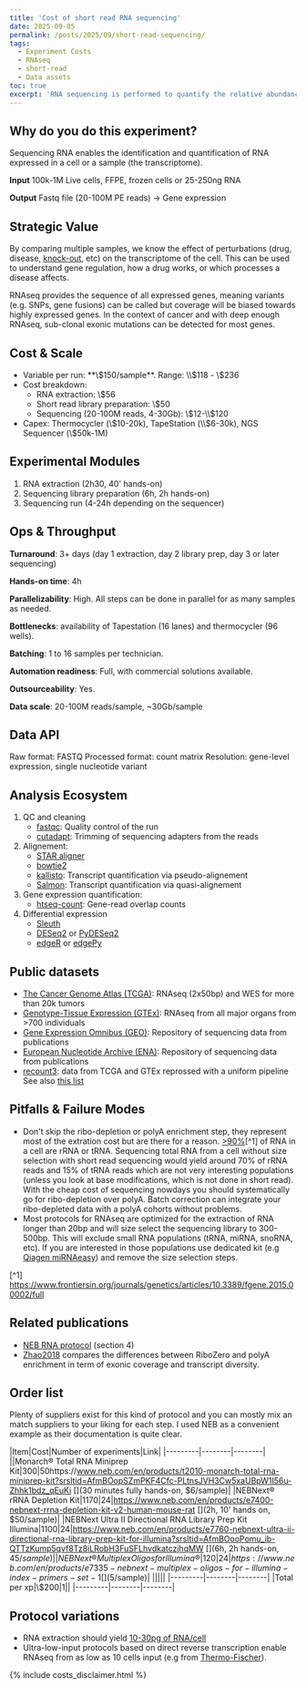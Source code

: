 ```yaml
---
title: 'Cost of short read RNA sequencing'
date: 2025-09-05
permalink: /posts/2025/09/short-read-sequencing/
tags:
  - Experiment Costs
  - RNAseq
  - short-read
  - Data assets
toc: true
excerpt: 'RNA sequencing is performed to quantify the relative abundance of various RNA in a sample.'
---
```


## Why do you do this experiment?

Sequencing RNA enables the identification and quantification of RNA expressed in a cell or a sample (the transcriptome).

**Input** 100k-1M Live cells, FFPE, frozen cells or 25-250ng RNA

**Output** Fastq file (20-100M PE reads) -> Gene expression

## Strategic Value

By comparing multiple samples, we know the effect of perturbations (drug, disease, [knock-out](/2025-09-02-single-ko.md), etc) on the transcriptome of the cell. This can be used to understand gene regulation, how a drug works, or which processes a disease affects.

RNAseq provides the sequence of all expressed genes, meaning variants (e.g. SNPs, gene fusions) can be called but coverage will be biased towards highly expressed genes.
In the context of cancer and with deep enough RNAseq, sub-clonal exonic mutations can be detected for most genes.

## Cost & Scale

- Variable per run: **\\$150/sample**. Range: \\$118 - \\$236
- Cost breakdown:
    + RNA extraction: \\$56
    + Short read library preparation: \\$50
    + Sequencing (20-100M reads, 4-30Gb): \\$12-\\$120
- Capex: Thermocycler (\\$10-20k), TapeStation (\\$6-30k), NGS Sequencer (\\$50k-1M)

## Experimental Modules

1. RNA extraction (2h30, 40' hands-on)
2. Sequencing library preparation (6h, 2h hands-on)
3. Sequencing run (4-24h depending on the sequencer)

## Ops & Throughput

**Turnaround**: 3+ days (day 1 extraction, day 2 library prep, day 3 or later sequencing)

**Hands-on time**: 4h

**Parallelizability**: High. All steps can be done in parallel for as many samples as needed.

**Bottlenecks**: availability of Tapestation (16 lanes) and thermocycler (96 wells).

**Batching**: 1 to 16 samples per technician.

**Automation readiness**: Full, with commercial solutions available.

**Outsourceability**: Yes.

**Data scale**: 20-100M reads/sample, ~30Gb/sample

## Data API
Raw format: FASTQ
Processed format: count matrix
Resolution: gene-level expression, single nucleotide variant

## Analysis Ecosystem

1. QC and cleaning
    - [fastqc](https://www.bioinformatics.babraham.ac.uk/projects/fastqc/): Quality control of the run
    - [cutadapt](https://cutadapt.readthedocs.io/en/stable/): Trimming of sequencing adapters from the reads
2. Alignement:
    - [STAR aligner](https://hbctraining.github.io/Intro-to-rnaseq-hpc-O2/lessons/03_alignment.html)
    - [bowtie2](https://bowtie-bio.sourceforge.net/bowtie2/index.shtml) 
    - [kallisto](https://pachterlab.github.io/kallisto/about): Transcript quantification via pseudo-alignement
    - [Salmon](https://combine-lab.github.io/salmon/): Transcript quantification via quasi-alignement
3. Gene expression quantification:
    - [htseq-count](https://htseq.readthedocs.io/en/release_0.11.1/count.html): Gene-read overlap counts
4. Differential expression
    - [Sleuth](https://pachterlab.github.io/sleuth_walkthroughs/trapnell/analysis.html)
    - [DESeq2](https://bioconductor.org/packages/release/bioc/html/DESeq2.html) or [PyDESeq2](https://pydeseq2.readthedocs.io/en/stable/)
    <!-- - [glmgampoi](https://bioconductor.org/packages/release/bioc/html/glmGamPoi.html) -->
    - [edgeR](https://bioconductor.org/packages/release/bioc/html/edgeR.html) or [edgePy](https://edgepy.readthedocs.io/en/latest/index.html)

## Public datasets

- [The Cancer Genome Atlas (TCGA)](https://www.cancer.gov/ccg/research/genome-sequencing/tcga): RNAseq (2x50bp) and WES for more than 20k tumors
- [Genotype-Tissue Expression (GTEx)](https://gtexportal.org/home/): RNAseq from all major organs from >700 individuals
- [Gene Expression Omnibus (GEO)](https://www.ncbi.nlm.nih.gov/geo/): Repository of sequencing data from publications
- [European Nucleotide Archive (ENA)](https://www.ebi.ac.uk/ena/browser/home): Repository of sequencing data from publications
- [recount3](https://rna.recount.bio/): data from TCGA and GTEx reprossed with a uniform pipeline
See also [this list](https://bigomics.ch/blog/ultimate-guide-to-public-rnaseq-and-sc-rna-seq-databases/)

## Pitfalls & Failure Modes

- Don't skip the ribo-depletion or polyA enrichment step, they represent most of the extration cost but are there for a reason. [>90%](https://www.frontiersin.org/files/Articles/127231/fgene-06-00002-HTML/image_m/fgene-06-00002-t001.jpg)[^1] of RNA in a cell are rRNA or tRNA. Sequencing total RNA from a cell without size selection with short read sequencing would yield around 70% of rRNA reads and 15% of tRNA reads which are not very interesting populations (unless you look at base modifications, which is not done in short read). With the cheap cost of sequencing nowdays you should systematically go for ribo-depletion over polyA. Batch correction can integrate your ribo-depleted data with a polyA cohorts without problems.
- Most protocols for RNAseq are optimized for the extraction of RNA longer than 20bp and will size select the sequencing library to 300-500bp. This will exclude small RNA populations (tRNA, miRNA, snoRNA, etc). If you are interested in those populations use dedicated kit (e.g [Qiagen miRNAeasy](https://www.qiagen.com/us/product-categories/discovery-and-translational-research/dna-rna-purification/rna-purification/mirna)) and remove the size selection steps.

[^1] https://www.frontiersin.org/journals/genetics/articles/10.3389/fgene.2015.00002/full

## Related publications

- [NEB RNA protocol](https://www.neb.com/en/-/media/nebus/files/manuals/manuale7760_e7765-w-umi-rna-adaptors-e7416.pdf) (section 4)
- [Zhao2018](https://www.nature.com/articles/s41598-018-23226-4) compares the differences between RiboZero and polyA enrichment in term of exonic coverage and transcript diversity.

## Order list

Plenty of suppliers exist for this kind of protocol and you can mostly mix an match suppliers to your liking for each step. I used NEB as a convenient example as their documentation is quite clear.

|Item|Cost|Number of experiments|Link|
|---------|--------|--------|
||Monarch® Total RNA Miniprep Kit|300|50https://www.neb.com/en/products/t2010-monarch-total-rna-miniprep-kit?srsltid=AfmBOopSZmPKF4Cfc-PLtnsJVH3Cw5xaUBpW1I56u-Zhhk1bdz_qEuKi [](30 minutes fully hands-on, $6/sample)|
|NEBNext® rRNA Depletion Kit|1170|24|https://www.neb.com/en/products/e7400-nebnext-rrna-depletion-kit-v2-human-mouse-rat [](2h, 10' hands on, $50/sample)|
|NEBNext Ultra II Directional RNA Library Prep Kit Illumina|1100|24|https://www.neb.com/en/products/e7760-nebnext-ultra-ii-directional-rna-library-prep-kit-for-illumina?srsltid=AfmBOooPomu_ib-QTTzKump5qvf8Tz8iLRobH3FuSFLhvdkatczjhqMW [](6h, 2h hands-on, $45/sample)|
|NEBNext® Multiplex Oligos for Illumina®|120|24|https://www.neb.com/en/products/e7335-nebnext-multiplex-oligos-for-illumina-index-primers-set-1 []($5/sample)|
|||||
|---------|--------|--------|
|Total per xp|\\$200|1||
|---------|--------|--------|

## Protocol variations

- RNA extraction should yield [10-30pg of RNA/cell](https://www.qiagen.com/us/resources/faq/2946)
- Ultra-low-input protocols based on direct reverse transcription enable RNAseq from as low as 10 cells input (e.g from [Thermo-Fischer](https://www.thermofisher.com/fr/fr/home/life-science/pcr/reverse-transcription/superscript-cellsdirect.html)).


{% include costs_disclaimer.html %}
